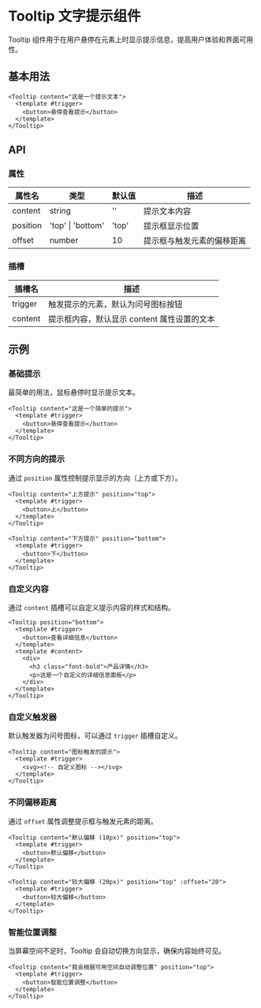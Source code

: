 # Tooltip 文字提示组件

Tooltip 组件用于在用户悬停在元素上时显示提示信息，提高用户体验和界面可用性。

## 基本用法

```vue
<Tooltip content="这是一个提示文本">
  <template #trigger>
    <button>悬停查看提示</button>
  </template>
</Tooltip>
```

## API

### 属性

| 属性名   | 类型                    | 默认值  | 描述               |
| -------- | ----------------------- | ------- | ------------------ |
| content  | string                  | ''      | 提示文本内容       |
| position | 'top' \| 'bottom'       | 'top'   | 提示框显示位置     |
| offset   | number                  | 10      | 提示框与触发元素的偏移距离 |

### 插槽

| 插槽名   | 描述                                       |
| -------- | ------------------------------------------ |
| trigger  | 触发提示的元素，默认为问号图标按钮         |
| content  | 提示框内容，默认显示 content 属性设置的文本 |

## 示例

### 基础提示

最简单的用法，鼠标悬停时显示提示文本。

```vue
<Tooltip content="这是一个简单的提示">
  <template #trigger>
    <button>悬停查看提示</button>
  </template>
</Tooltip>
```

### 不同方向的提示

通过 `position` 属性控制提示显示的方向（上方或下方）。

```vue
<Tooltip content="上方提示" position="top">
  <template #trigger>
    <button>上</button>
  </template>
</Tooltip>

<Tooltip content="下方提示" position="bottom">
  <template #trigger>
    <button>下</button>
  </template>
</Tooltip>
```

### 自定义内容

通过 `content` 插槽可以自定义提示内容的样式和结构。

```vue
<Tooltip position="bottom">
  <template #trigger>
    <button>查看详细信息</button>
  </template>
  <template #content>
    <div>
      <h3 class="font-bold">产品详情</h3>
      <p>这是一个自定义的详细信息面板</p>
    </div>
  </template>
</Tooltip>
```

### 自定义触发器

默认触发器为问号图标，可以通过 `trigger` 插槽自定义。

```vue
<Tooltip content="图标触发的提示">
  <template #trigger>
    <svg><!-- 自定义图标 --></svg>
  </template>
</Tooltip>
```

### 不同偏移距离

通过 `offset` 属性调整提示框与触发元素的距离。

```vue
<Tooltip content="默认偏移 (10px)" position="top">
  <template #trigger>
    <button>默认偏移</button>
  </template>
</Tooltip>

<Tooltip content="较大偏移 (20px)" position="top" :offset="20">
  <template #trigger>
    <button>较大偏移</button>
  </template>
</Tooltip>
```

### 智能位置调整

当屏幕空间不足时，Tooltip 会自动切换方向显示，确保内容始终可见。

```vue
<Tooltip content="我会根据可用空间自动调整位置" position="top">
  <template #trigger>
    <button>智能位置调整</button>
  </template>
</Tooltip>
```
